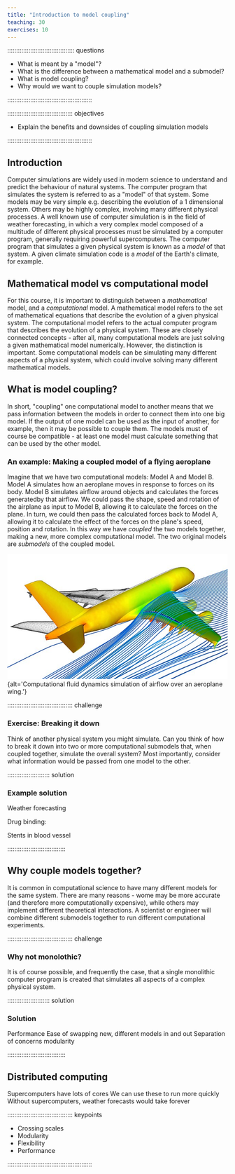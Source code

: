```yaml
---
title: "Introduction to model coupling"
teaching: 30
exercises: 10
---
```


:::::::::::::::::::::::::::::::::::::: questions 

- What is meant by a "model"?
- What is the difference between a mathematical model and a submodel?
- What is model coupling?
- Why would we want to couple simulation models?

::::::::::::::::::::::::::::::::::::::::::::::::

::::::::::::::::::::::::::::::::::::: objectives

- Explain the benefits and downsides of coupling simulation models

::::::::::::::::::::::::::::::::::::::::::::::::

## Introduction
Computer simulations are widely used in modern science to understand and predict the behaviour of natural systems. The computer program that simulates the system is referred to as a "model" of that system. Some models may be very simple e.g. describing the evolution of a 1 dimensional system. Others may be highly complex, involving many different physical processes. A well known use of computer simulation is in the field of weather forecasting, in which a very complex model composed of a multitude of different physical processes must be simulated by a computer program, generally requiring powerful supercomputers. The computer program that simulates a given physical system is known as a _model_ of that system. A given climate simulation code is a _model_ of the Earth's climate, for example.

## Mathematical model vs computational model
For this course, it is important to distinguish between a _mathematical_ model, and a _computational_ model.
A mathematical model refers to the set of mathematical equations that describe the evolution of a given physical system.
The computational model refers to the actual computer program that describes the evolution of a physical system.
These are closely connected concepts - after all, many computational models are just solving a given mathematical model numerically. However, the distinction is important. Some computational models can be simulating many different aspects of a physical system, which could involve solving many different mathematical models.

## What is model coupling?
In short, "coupling" one computational model to another means that we pass information between the models in order to connect them into one big model. If the output of one model can be used as the input of another, for example, then it may be possible to couple them. The models must of course be compatible - at least one model must calculate something that can be used by the other model.

### An example: Making a coupled model of a flying aeroplane
Imagine that we have two computational models: Model A and Model B.
Model A simulates how an aeroplane moves in response to forces on its body.
Model B simulates airflow around objects and calculates the forces generatedby that airflow.
We could pass the shape, speed and rotation of the airplane as input to Model B, allowing it to calculate the forces on the plane.
In turn, we could then pass the calculated forces back to Model A, allowing it to calculate the effect of the forces on the plane's speed, position and rotation.
In this way we have _coupled_ the two models together, making a new, more complex computational model. The two original models are _submodels_ of the coupled model.

![Computational fluid dynamics solver applied to A380 aircraft. (Image: DLR, CC-BY 3.0) ](../fig/640px-DLR_2007_A380_sim_hires.jpg){alt='Computational fluid dynamics simulation of airflow over an aeroplane wing.'}

::::::::::::::::::::::::::::::::::::: challenge 

### Exercise: Breaking it down
Think of another physical system you might simulate. Can you think of how to break it down into two or more computational submodels that, when coupled together, simulate the overall system? Most importantly, consider what information would be passed from one model to the other.

:::::::::::::::::::::::: solution 

### Example solution

Weather forecasting

Drug binding:

Stents in blood vessel

:::::::::::::::::::::::::::::::::


## Why couple models together?
It is common in computational science to have many different models for the same system. There are many reasons - wome may be more accurate (and therefore more computationally expensive), while others may implement different theoretical interactions. A scientist or engineer will combine different submodels together to run different computational experiments.

::::::::::::::::::::::::::::::::::::: challenge 

### Why not monolothic?
It is of course possible, and frequently the case, that a single monolithic computer program is created that simulates all aspects of a complex physical system.

:::::::::::::::::::::::: solution 

### Solution

Performance
Ease of swapping new, different models in and out
Separation of concerns
modularity

:::::::::::::::::::::::::::::::::




## Distributed computing

Supercomputers have lots of cores
We can use these to run more quickly
Without supercomputers, weather forecasts would take forever

::::::::::::::::::::::::::::::::::::: keypoints 

- Crossing scales
- Modularity
- Flexibility
- Performance

::::::::::::::::::::::::::::::::::::::::::::::::

[r-markdown]: https://rmarkdown.rstudio.com/
